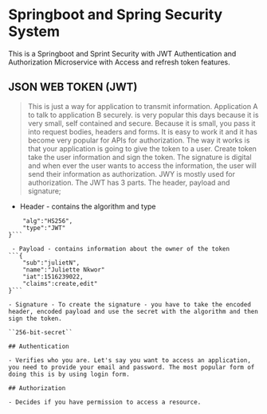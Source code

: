 # Springboot and Spring Security System


This is a Springboot and Sprint Security with JWT Authentication and Authorization Microservice with Access and refresh token features.

## JSON WEB TOKEN (JWT)
> This is just a way for application to transmit information. Application A to talk to application B securely. is very popular this days because it is very small, self contained and secure. Because it is small, you pass it into request bodies, headers and forms. It is easy to work it and it has become very popular for APIs for authorization. The way it works is that your application is going to give the token to a user. Create token take the user information and sign the token. The signature is digital and when ever the user wants to access the information, the user will send their information as authorization. JWY is mostly used for authorization. The JWT has 3 parts. The header, payload and signature;

- Header - contains the algorithm and type
```{
	"alg":"HS256",
	"type":"JWT"
}```

 - Payload - contains information about the owner of the token
```{
	"sub":"julietN",
	"name":"Juliette Nkwor"
	"iat":1516239022,
	"claims":create,edit"
}```

- Signature - To create the signature - you have to take the encoded header, encoded payload and use the secret with the algorithm and then sign the token.

``256-bit-secret``

## Authentication

- Verifies who you are. Let's say you want to access an application, you need to provide your email and password. The most popular form of doing this is by using login form. 

## Authorization 

- Decides if you have permission to access a resource. 


